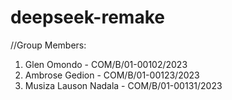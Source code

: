 # deepseek-remake
//Group Members:
1. Glen Omondo - COM/B/01-00102/2023
2. Ambrose Gedion - COM/B/01-00123/2023
3. Musiza Lauson Nadala - COM/B/01-00131/2023
